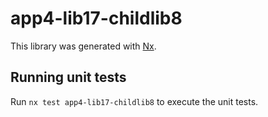 # app4-lib17-childlib8

This library was generated with [Nx](https://nx.dev).

## Running unit tests

Run `nx test app4-lib17-childlib8` to execute the unit tests.
